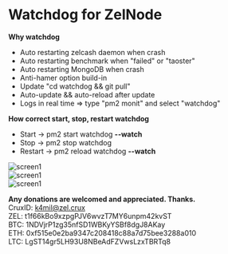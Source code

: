 # Watchdog for ZelNode
<b>Why watchdog</b>
* Auto restarting zelcash daemon when crash  
* Auto restarting benchmark when "failed" or "taoster"
* Auto restarting MongoDB when crash
* Anti-hamer option build-in
* Update "cd watchdog && git pull"
* Auto-update && auto-reload after update  
* Logs in real time => type "pm2 monit" and select "watchdog"

<b>How correct start, stop, restart watchdog</b>
* Start -> pm2 start watchdog <b>--watch</b> 
* Stop -> pm2 stop watchdog  
* Restart -> pm2 reload watchdog <b>--watch</b>  
  
![screen1](https://raw.githubusercontent.com/XK4MiLX/zelnode/master/image/w1pic.jpg)  
![screen1](https://raw.githubusercontent.com/XK4MiLX/zelnode/master/image/w2pic.jpg)  
![screen1](https://raw.githubusercontent.com/XK4MiLX/zelnode/master/image/mongo.png)  

<b>Any donations are welcomed and appreciated. Thanks.</b>  
CruxID: k4mil@zel.crux  
ZEL: t1f66kBo9xzpgPJV6wvzT7MY6unpm42kvST  
BTC: 1NDVjrP1zg35nfSD1WBKyYSBf8dgJ8AKay  
ETH: 0xf515e0e2ba9347c208418c88a7d75bee3288a010  
LTC: LgST14gr5LH93U8NBeAdFZVwsLzxTBRTq8  

